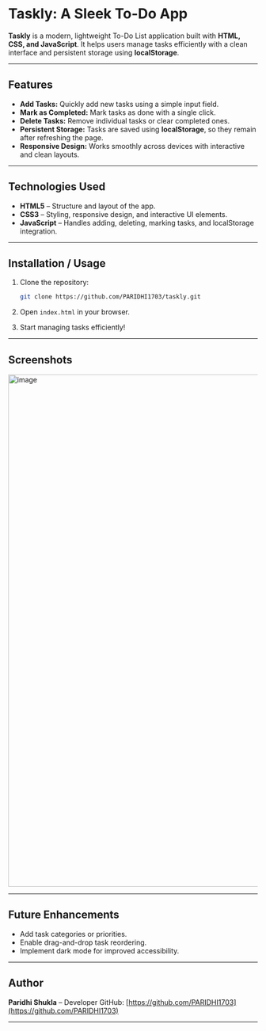 # Taskly: A Sleek To-Do App

**Taskly** is a modern, lightweight To-Do List application built with **HTML, CSS, and JavaScript**. It helps users manage tasks efficiently with a clean interface and persistent storage using **localStorage**.

---

## **Features**

* **Add Tasks:** Quickly add new tasks using a simple input field.
* **Mark as Completed:** Mark tasks as done with a single click.
* **Delete Tasks:** Remove individual tasks or clear completed ones.
* **Persistent Storage:** Tasks are saved using **localStorage**, so they remain after refreshing the page.
* **Responsive Design:** Works smoothly across devices with interactive and clean layouts.

---

## **Technologies Used**

* **HTML5** – Structure and layout of the app.
* **CSS3** – Styling, responsive design, and interactive UI elements.
* **JavaScript** – Handles adding, deleting, marking tasks, and localStorage integration.

---

## **Installation / Usage**

1. Clone the repository:

   ```bash
   git clone https://github.com/PARIDHI1703/taskly.git
   ```
2. Open `index.html` in your browser.
3. Start managing tasks efficiently!

---

## **Screenshots**


<img width="1920" height="1035" alt="image" src="https://github.com/user-attachments/assets/6fe6581a-a351-42ac-84fa-16989127c1f5" />



---

## **Future Enhancements**

* Add task categories or priorities.
* Enable drag-and-drop task reordering.
* Implement dark mode for improved accessibility.

---

## **Author**

**Paridhi Shukla** – Developer
GitHub: [https://github.com/PARIDHI1703](https://github.com/PARIDHI1703)

---

